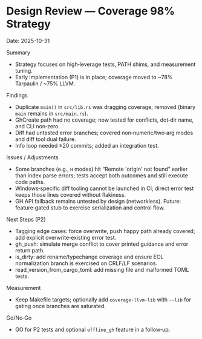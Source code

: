 # Design Review — Coverage 98% Strategy

Date: 2025-10-31

Summary
- Strategy focuses on high‑leverage tests, PATH shims, and measurement tuning.
- Early implementation (P1) is in place; coverage moved to ~78% Tarpaulin / ~75% LLVM.

Findings
- Duplicate `main()` in `src/lib.rs` was dragging coverage; removed (binary `main` remains in `src/main.rs`).
- GhCreate path had no coverage; now tested for conflicts, dot‑dir name, and CLI non‑zero.
- Diff had untested error branches; covered non‑numeric/two‑arg modes and diff tool dual failure.
- Info loop needed ≥20 commits; added an integration test.

Issues / Adjustments
- Some branches (e.g., `H` modes) hit “Remote 'origin' not found” earlier than index parse errors; tests accept both outcomes and still execute code paths.
- Windows‑specific diff tooling cannot be launched in CI; direct error test keeps those lines covered without flakiness.
- GH API fallback remains untested by design (networkless). Future: feature‑gated stub to exercise serialization and control flow.

Next Steps (P2)
- Tagging edge cases: force overwrite, push happy path already covered; add explicit overwrite‑existing error test.
- gh_push: simulate merge conflict to cover printed guidance and error return path.
- is_dirty: add rename/typechange coverage and ensure EOL normalization branch is exercised on CRLF/LF scenarios.
- read_version_from_cargo_toml: add missing file and malformed TOML tests.

Measurement
- Keep Makefile targets; optionally add `coverage-llvm-lib` with `--lib` for gating once branches are saturated.

Go/No‑Go
- GO for P2 tests and optional `offline_gh` feature in a follow‑up.

